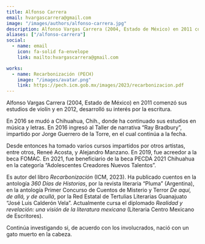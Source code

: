```yaml
---
title: Alfonso Carrera
email: hvargascarrera@gmail.com
image: "/images/authors/alfonso-carrera.jpg"
description: Alfonso Vargas Carrera (2004, Estado de México) en 2011 comenzó sus estudios de violín y en 2012, desarrolló su interés por la escritura.
aliases: ["/alfonso-carrera"]
social:
  - name: email
    icon: fa-solid fa-envelope
    link: mailto:hvargascarrera@gmail.com

works:
  - name: Recarbonización (PECH)
    image: "/images/avatar.png"
    link: https://pech.icm.gob.mx/images/2023/recarbonizacion.pdf
---
```


Alfonso Vargas Carrera (2004, Estado de México) en 2011 comenzó sus estudios de violín y en 2012, desarrolló su interés por la escritura.

En 2016 se mudó a Chihuahua, Chih., donde ha continuado sus estudios en música y letras. En 2016 ingresó al Taller de narrativa “Ray Bradbury”, impartido por Jorge Guerrero de la Torre, en el cual continúa a la fecha.

Desde entonces ha tomado varios cursos impartidos por otros artistas, entre otros, Reneé Acosta, y Alejandro Manzano. En 2019, fue acreedor a la beca FOMAC. En 2021, fue beneficiario de la beca PECDA 2021 Chihuahua en la categoría “Adolescentes Creadores Nuevos Talentos”.

Es autor del libro *Recarbonización* (ICM, 2023). Ha publicado cuentos en la antología *360 Días de Historias*, por la revista literaria “Pluma” (Argentina), en la antología Primer Concurso de Cuentos de Misterio y Terror *De aquí, de allá, y de acullá*, por la Red Estatal de Tertulias Literarias Guanajuato “José Luis Calderón Vela”. Actualmente cursa el diplomado *Realidad y revelación: una visión de la literatura mexicana* (Literaria Centro Mexicano de Escritores).

Continúa investigando si, de acuerdo con los involucrados, nació con un gato muerto en la cabeza.
